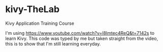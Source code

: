# kivy-TheLab
Kivy Application Training Course

I'm using https://www.youtube.com/watch?v=l8Imtec4ReQ&t=7142s to learn Kivy. This code was typed by me but taken straight from the video, this is to show that I'm still learning everyday.
